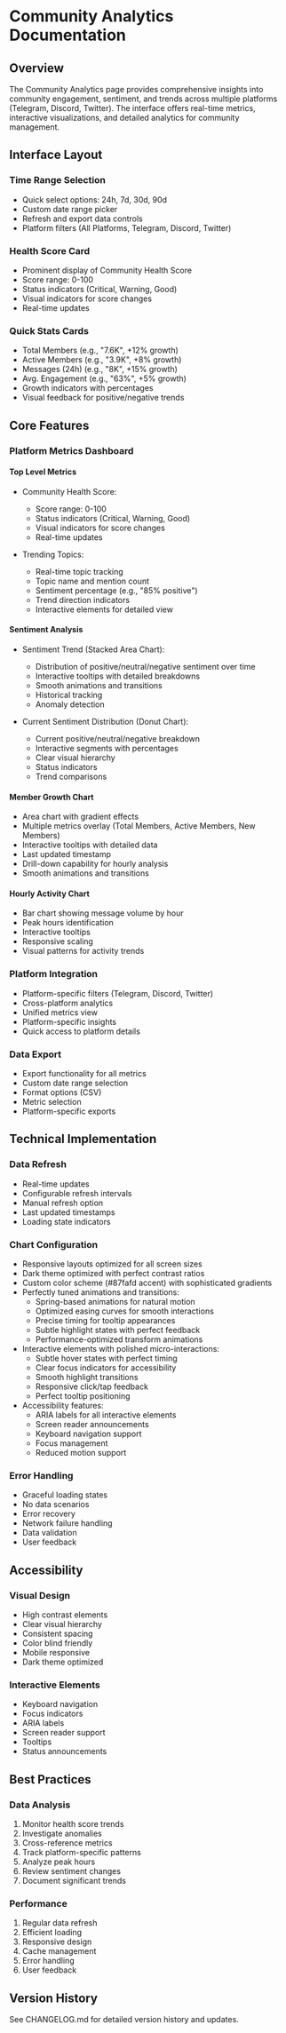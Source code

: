# Community Analytics Documentation

## Overview

The Community Analytics page provides comprehensive insights into community engagement, sentiment, and trends across multiple platforms (Telegram, Discord, Twitter). The interface offers real-time metrics, interactive visualizations, and detailed analytics for community management.

## Interface Layout

### Time Range Selection

- Quick select options: 24h, 7d, 30d, 90d
- Custom date range picker
- Refresh and export data controls
- Platform filters (All Platforms, Telegram, Discord, Twitter)

### Health Score Card

- Prominent display of Community Health Score
- Score range: 0-100
- Status indicators (Critical, Warning, Good)
- Visual indicators for score changes
- Real-time updates

### Quick Stats Cards

- Total Members (e.g., "7.6K", +12% growth)
- Active Members (e.g., "3.9K", +8% growth)
- Messages (24h) (e.g., "8K", +15% growth)
- Avg. Engagement (e.g., "63%", +5% growth)
- Growth indicators with percentages
- Visual feedback for positive/negative trends

## Core Features

### Platform Metrics Dashboard

#### Top Level Metrics

- Community Health Score:
  - Score range: 0-100
  - Status indicators (Critical, Warning, Good)
  - Visual indicators for score changes
  - Real-time updates

- Trending Topics:
  - Real-time topic tracking
  - Topic name and mention count
  - Sentiment percentage (e.g., "85% positive")
  - Trend direction indicators
  - Interactive elements for detailed view

#### Sentiment Analysis

- Sentiment Trend (Stacked Area Chart):
  - Distribution of positive/neutral/negative sentiment over time
  - Interactive tooltips with detailed breakdowns
  - Smooth animations and transitions
  - Historical tracking
  - Anomaly detection

- Current Sentiment Distribution (Donut Chart):
  - Current positive/neutral/negative breakdown
  - Interactive segments with percentages
  - Clear visual hierarchy
  - Status indicators
  - Trend comparisons

#### Member Growth Chart

- Area chart with gradient effects
- Multiple metrics overlay (Total Members, Active Members, New Members)
- Interactive tooltips with detailed data
- Last updated timestamp
- Drill-down capability for hourly analysis
- Smooth animations and transitions

#### Hourly Activity Chart

- Bar chart showing message volume by hour
- Peak hours identification
- Interactive tooltips
- Responsive scaling
- Visual patterns for activity trends

### Platform Integration

- Platform-specific filters (Telegram, Discord, Twitter)
- Cross-platform analytics
- Unified metrics view
- Platform-specific insights
- Quick access to platform details

### Data Export

- Export functionality for all metrics
- Custom date range selection
- Format options (CSV)
- Metric selection
- Platform-specific exports

## Technical Implementation

### Data Refresh

- Real-time updates
- Configurable refresh intervals
- Manual refresh option
- Last updated timestamps
- Loading state indicators

### Chart Configuration

- Responsive layouts optimized for all screen sizes
- Dark theme optimized with perfect contrast ratios
- Custom color scheme (#87fafd accent) with sophisticated gradients
- Perfectly tuned animations and transitions:
  - Spring-based animations for natural motion
  - Optimized easing curves for smooth interactions
  - Precise timing for tooltip appearances
  - Subtle highlight states with perfect feedback
  - Performance-optimized transform animations
- Interactive elements with polished micro-interactions:
  - Subtle hover states with perfect timing
  - Clear focus indicators for accessibility
  - Smooth highlight transitions
  - Responsive click/tap feedback
  - Perfect tooltip positioning
- Accessibility features:
  - ARIA labels for all interactive elements
  - Screen reader announcements
  - Keyboard navigation support
  - Focus management
  - Reduced motion support

### Error Handling

- Graceful loading states
- No data scenarios
- Error recovery
- Network failure handling
- Data validation
- User feedback

## Accessibility

### Visual Design

- High contrast elements
- Clear visual hierarchy
- Consistent spacing
- Color blind friendly
- Mobile responsive
- Dark theme optimized

### Interactive Elements

- Keyboard navigation
- Focus indicators
- ARIA labels
- Screen reader support
- Tooltips
- Status announcements

## Best Practices

### Data Analysis

1. Monitor health score trends
2. Investigate anomalies
3. Cross-reference metrics
4. Track platform-specific patterns
5. Analyze peak hours
6. Review sentiment changes
7. Document significant trends

### Performance

1. Regular data refresh
2. Efficient loading
3. Responsive design
4. Cache management
5. Error handling
6. User feedback

## Version History

See CHANGELOG.md for detailed version history and updates.

